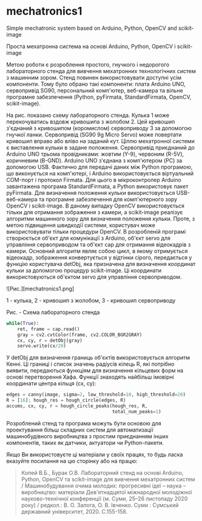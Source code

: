 # mechatronics1
Simple mechatronic system based on Arduino, Python, OpenCV and scikit-image

Проста мехатронна система на основі Arduino, Python, OpenCV і scikit-image

Метою роботи є розроблення простого, гнучкого і недорогого лабораторного стенда для вивчення мехатронних технологічних систем з машинним зором. Стенд повинен використовувати доступні усім компоненти. Тому було обрано такі компоненти: плата Arduino UNO, сервопривід SG90, персональний комп'ютер, веб-камера та вільне програмне забезпечення (Python, pyFirmata, StandardFirmata, OpenCV, scikit-image).

На рис. показано схему лабораторного стенда. Кулька 1 може перекочуватись вздовж кривошипа з жолобом 2. Цей кривошип з'єднаний з кривошипом (коромислом) сервоприводу 3 за допомогою гнучкої ланки. Сервопривід (SG90 9g Micro Servo) може повертати кривошип вправо або вліво на заданий кут. Ціллю мехатронної системи є виставлення кульки в задане положення. Сервопривід приєднаний до Arduino UNO трьома провідниками: жовтим (Y-9), червоним (R-5V), коричневим (B-GND). Arduino UNO з'єднана з комп'ютером (PC) за допомогою USB. Фактично для передачі даних між Python програмою, що виконується на комп'ютері, і Arduino використовується віртуальний COM-порт і протокол Firmata. Для цього в мікроконтролер Arduino завантажена програма StandardFirmata, а Python використовує пакет pyFirmata. Для визначення положення кульки використовується USB-веб-камера та програмне забезпечення для комп'ютерного зору OpenCV і scikit-image. В даному випадку OpenCV використовується тільки для отримання зображення з камери, а scikit-image реалізує алгоритми машинного зору для визначення положення кульки. Проте, з метою підвищення швидкодії системи, користувач може використовувати тільки процедури OpenCV.
В розробленій програмі створюється об'єкт для комунікації з Arduino, об'єкт servo для управління сервоприводом та об'єкт cap для отримання відеокадрів з камери. Основний алгоритм являє собою цикл, в якому отримується відеокадр, зображення конвертується у відтінки сірого, передається у функцію користувача detObj, яка призначена для визначення координат кульки за допомогою процедур scikit-image. Ці координати використовуються об'єктом servo для управління сервоприводом.

![Рис.][mechatronics1.png]

1 - кулька, 2 - кривошип з жолобом, 3 - кривошип  сервоприводу

Рис. - Схема лабораторного стенда

```python
while(True):
    ret, frame = cap.read()
    gray = cv2.cvtColor(frame, cv2.COLOR_BGR2GRAY)
    cx, cy, r = detObj(gray)
    servo.write(cx/20)
```

У detObj для визначення границь об'єктів використовується алгоритм Кенні. Ці границі і список значень радіусів кілець R, які потрібно виявити, передаються функціям для визначення кільцевих форм на основі перетворення Хафа. Функції знаходять найбільш імовірні координати центра кільця (cx, cy):

```python
edges = canny(image, sigma=2, low_threshold=10, high_threshold=20)
R = [16]; hough_res = hough_circle(edges, R)
accums, cx, cy, r = hough_circle_peaks(hough_res, R,
                                       total_num_peaks=1)
```

Розроблений стенд та програма можуть бути основою для проектування більш складних систем для автоматизації машинобудівного виробництва з простим приєднанням інших компонентів, таких як датчики, актуатори чи Python-пакети.

Якщо Ви використовуєте ці матеріали у своїх працях, то будь ласка вказуйте посилання на цю сторінку або на працю:

> Копей В.Б., Бурак О.В. Лабораторний стенд на основі Arduino, Python, OpenCV та scikit-image для вивчення мехатронних систем / Машинобудування очима молодих: прогресивні ідеї – наука – виробництво: матеріали Дев'ятнадцятої міжнародної молодіжної науково-технічної конференції (м. Суми, 25–26 листопаду 2020 року) / редкол.: В. О. Залога, О. В. Івченко. Суми : Сумський державний університет, 2020. С.155-158.

